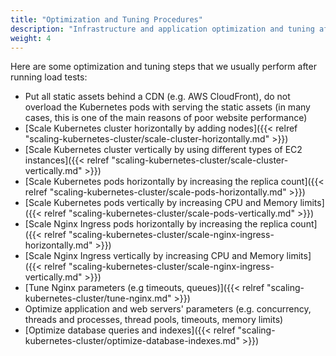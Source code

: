 ```yaml
---
title: "Optimization and Tuning Procedures"
description: "Infrastructure and application optimization and tuning after running load tests"
weight: 4
---
```


Here are some optimization and tuning steps that we usually perform after running load tests:

* Put all static assets behind a CDN (e.g. AWS CloudFront), do not overload the Kubernetes pods with serving the static assets (in many cases, this is one of the main reasons of poor website performance)
* [Scale Kubernetes cluster horizontally by adding nodes]({{< relref "scaling-kubernetes-cluster/scale-cluster-horizontally.md" >}})
* [Scale Kubernetes cluster vertically by using different types of EC2 instances]({{< relref "scaling-kubernetes-cluster/scale-cluster-vertically.md" >}})
* [Scale Kubernetes pods horizontally by increasing the replica count]({{< relref "scaling-kubernetes-cluster/scale-pods-horizontally.md" >}})
* [Scale Kubernetes pods vertically by increasing CPU and Memory limits]({{< relref "scaling-kubernetes-cluster/scale-pods-vertically.md" >}})
* [Scale Nginx Ingress pods horizontally by increasing the replica count]({{< relref "scaling-kubernetes-cluster/scale-nginx-ingress-horizontally.md" >}})
* [Scale Nginx Ingress vertically by increasing CPU and Memory limits]({{< relref "scaling-kubernetes-cluster/scale-nginx-ingress-vertically.md" >}})
* [Tune Nginx parameters (e.g timeouts, queues)]({{< relref "scaling-kubernetes-cluster/tune-nginx.md" >}})
* Optimize application and web servers' parameters (e.g. concurrency, threads and processes, thread pools, timeouts, memory limits)
* [Optimize database queries and indexes]({{< relref "scaling-kubernetes-cluster/optimize-database-indexes.md" >}})
